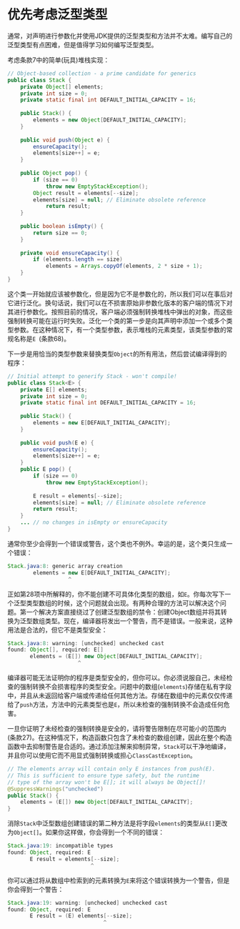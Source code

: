 # 优先考虑泛型类型

通常，对声明进行参数化并使用JDK提供的泛型类型和方法并不太难。编写自己的泛型类型有点困难，但是值得学习如何编写泛型类型。

考虑条款7中的简单(玩具)堆栈实现：

```java
// Object-based collection - a prime candidate for generics
public class Stack {
    private Object[] elements;
    private int size = 0;
    private static final int DEFAULT_INITIAL_CAPACITY = 16;
    
    public Stack() {
    	elements = new Object[DEFAULT_INITIAL_CAPACITY];
    }
    
    public void push(Object e) {
    	ensureCapacity();
    	elements[size++] = e;
    }
    
    public Object pop() {
        if (size == 0)
        	throw new EmptyStackException();
        Object result = elements[--size];
        elements[size] = null; // Eliminate obsolete reference
        	return result;
    }
    
    public boolean isEmpty() {
        return size == 0;
    }
    
    private void ensureCapacity() {
        if (elements.length == size)
        	elements = Arrays.copyOf(elements, 2 * size + 1);
    }
}
```

这个类一开始就应该被参数化，但是因为它不是参数化的，所以我们可以在事后对它进行泛化。换句话说，我们可以在不损害原始非参数化版本的客户端的情况下对其进行参数化。按照目前的情况，客户端必须强制转换堆栈中弹出的对象，而这些强制转换可能在运行时失败。泛化一个类的第一步是向其声明中添加一个或多个类型参数。在这种情况下，有一个类型参数，表示堆栈的元素类型，该类型参数的常规名称是`E `(条款68)。

下一步是用恰当的类型参数来替换类型`Object`的所有用法，然后尝试编译得到的程序：

```java
// Initial attempt to generify Stack - won't compile!
public class Stack<E> {
    private E[] elements;
    private int size = 0;
    private static final int DEFAULT_INITIAL_CAPACITY = 16;
    
    public Stack() {
    	elements = new E[DEFAULT_INITIAL_CAPACITY];
    }
    
    public void push(E e) {
        ensureCapacity();
        elements[size++] = e;
    }
    public E pop() {
        if (size == 0)
        	throw new EmptyStackException();
        
        E result = elements[--size];
        elements[size] = null; // Eliminate obsolete reference
        return result;
    }
    ... // no changes in isEmpty or ensureCapacity
}
```

通常你至少会得到一个错误或警告，这个类也不例外。幸运的是，这个类只生成一个错误：

```java
Stack.java:8: generic array creation
        elements = new E[DEFAULT_INITIAL_CAPACITY];
                   ^
```

正如第28项中所解释的，你不能创建不可具体化类型的数组，如`E`。你每次写下一个泛型类型数组的时候，这个问题就会出现。有两种合理的方法可以解决这个问题。第一个解决方案直接绕过了创建泛型数组的禁令：创建Object数组并将其转换为泛型数组类型。现在，编译器将发出一个警告，而不是错误。一般来说，这种用法是合法的，但它不是类型安全：

```java
Stack.java:8: warning: [unchecked] unchecked cast
found: Object[], required: E[]
       elements = (E[]) new Object[DEFAULT_INITIAL_CAPACITY];
             	      ^
```

编译器可能无法证明你的程序是类型安全的，但你可以。你必须说服自己，未经检查的强制转换不会损害程序的类型安全。问题中的数组(`elements`)存储在私有字段中，并且从未返回给客户端或传递给任何其他方法。存储在数组中的元素仅仅传递给了`push`方法，方法中的元素类型也是`E`，所以未检查的强制转换不会造成任何危害。

一旦你证明了未经检查的强制转换是安全的，请将警告限制在尽可能小的范围内(条款27)。在这种情况下，构造函数只包含了未检查的数组创建，因此在整个构造函数中去抑制警告是合适的。通过添加注解来抑制异常，`Stack`可以干净地编译，并且你可以使用它而不用显式强制转换或担心`ClassCastException`。

```java
// The elements array will contain only E instances from push(E).
// This is sufficient to ensure type safety, but the runtime
// type of the array won't be E[]; it will always be Object[]!
@SuppressWarnings("unchecked")
public Stack() {
	elements = (E[]) new Object[DEFAULT_INITIAL_CAPACITY];
}
```

消除`Stack`中泛型数组创建错误的第二种方法是将字段`elements`的类型从`E[]`更改为`Object[]`。如果你这样做，你会得到一个不同的错误：

```java
Stack.java:19: incompatible types
found: Object, required: E
       E result = elements[--size];
                          ^
```

你可以通过将从数组中检索到的元素转换为`E`来将这个错误转换为一个警告，但是你会得到一个警告：

```java
Stack.java:19: warning: [unchecked] unchecked cast
found: Object, required: E
       E result = (E) elements[--size];
                              ^
```

